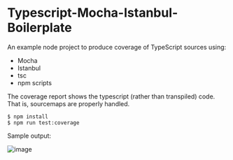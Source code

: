 # Typescript-Mocha-Istanbul-Boilerplate
An example node project to produce coverage of TypeScript sources using:

- Mocha
- Istanbul
- tsc
- npm scripts

The coverage report shows the typescript (rather than transpiled) code. That is, sourcemaps are properly handled.

    $ npm install
    $ npm run test:coverage
        
Sample output:

![image](https://cloud.githubusercontent.com/assets/880132/16820312/4fe60e10-4948-11e6-8c5a-ddc9376d3918.png)    
